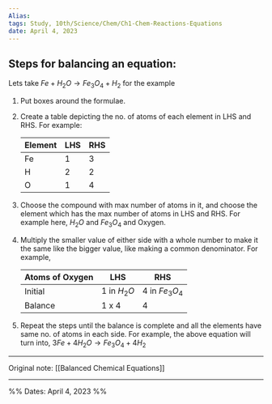 ```yaml
---
Alias:
tags: Study, 10th/Science/Chem/Ch1-Chem-Reactions-Equations
date: April 4, 2023
---
```

## Steps for balancing an equation:
Lets take $Fe + H_2O \rightarrow Fe_3O_4 + H_2$ for the example
1. Put boxes around the formulae.
2. Create a table depicting the no. of atoms of each element in LHS and RHS.
	For example:
	
	| Element | LHS | RHS |
	| ------- | --- | --- |
	| Fe      | 1   | 3   |
	| H       | 2   | 2   |
	| O       | 1   | 4   |
3. Choose the compound with max number of atoms in it, and choose the element which has the max number of atoms in LHS and RHS. For example here, $H_2O \text{ and } Fe_3O_4$ and Oxygen.
4. Multiply the smaller value of either side with a whole number to make it the same like the bigger value, like making a common denominator.
	For example,
	
	| Atoms of Oxygen | LHS         | RHS            |
	| --------------- | ----------- | -------------- |
	| Initial         | 1 in $H_2O$ | 4 in $Fe_3O_4$ |
	| Balance         | 1 x 4       | 4              |
5. Repeat the steps until the balance is complete and all the elements have same no. of atoms in each side. For example, the above equation will turn into, $3Fe + 4H_2O \rightarrow Fe_3O_4 + 4H_2$

---
Original note: [[Balanced Chemical Equations]]

---
%%
Dates: April 4, 2023
%%